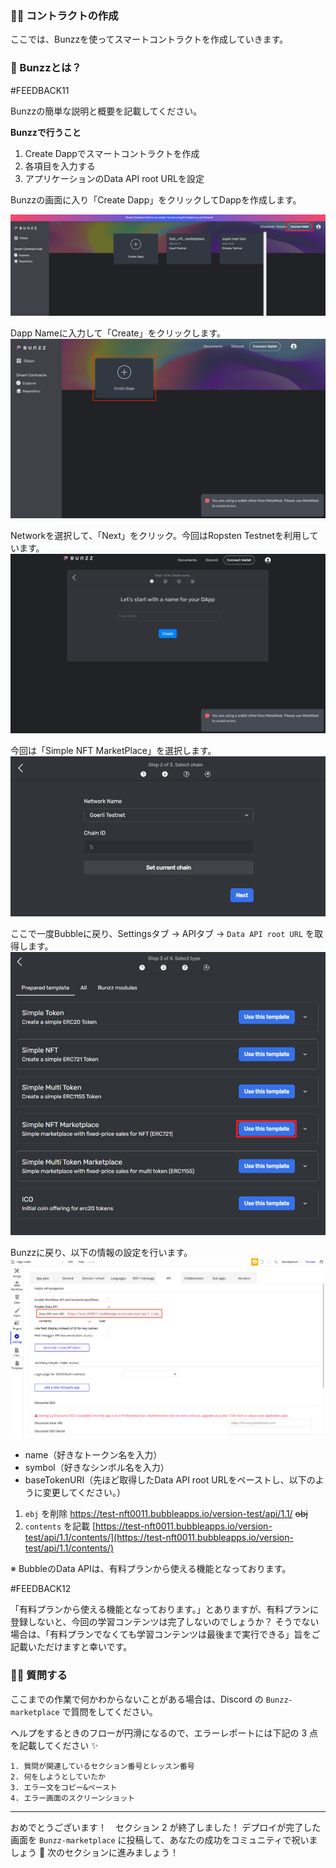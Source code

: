 ### 👩‍💻 コントラクトの作成

ここでは、Bunzzを使ってスマートコントラクトを作成していきます。

### 🔮 Bunzzとは？

#FEEDBACK11

Bunzzの簡単な説明と概要を記載してください。


**Bunzzで行うこと**

1.  Create Dappでスマートコントラクトを作成
2.  各項目を入力する
3.  アプリケーションのData API root URLを設定


Bunzzの画面に入り「Create Dapp」をクリックしてDappを作成します。

![](/public/images/99-NFT-MarketPlace/section-2/2_1_1.png)

Dapp Nameに入力して「Create」をクリックします。
![](/public/images/99-NFT-MarketPlace/section-2/2_1_2.png)


Networkを選択して、「Next」をクリック。今回はRopsten Testnetを利用しています。
![](/public/images/99-NFT-MarketPlace/section-2/2_1_3.png)


今回は「Simple NFT MarketPlace」を選択します。
![](/public/images/99-NFT-MarketPlace/section-2/2_1_4.png)


ここで一度Bubbleに戻り、Settingsタブ → APIタブ →  `Data API root URL` を取得します。
![](/public/images/99-NFT-MarketPlace/section-2/2_1_5.png)

Bunzzに戻り、以下の情報の設定を行います。
![](/public/images/99-NFT-MarketPlace/section-2/2_1_6.png)


*   name（好きなトークン名を入力）
*   symbol（好きなシンボル名を入力）
*   baseTokenURI（先ほど取得したData API root URLをペーストし、以下のように変更してください。）
  1. `ebj` を削除 
   https://test-nft0011.bubbleapps.io/version-test/api/1.1/ ~~obj~~
  2. `contents` を記載
    [https://test-nft0011.bubbleapps.io/version-test/api/1.1/contents/](https://test-nft0011.bubbleapps.io/version-test/api/1.1/contents/)

※ BubbleのData APIは、有料プランから使える機能となっております。

#FEEDBACK12

「有料プランから使える機能となっております。」とありますが、有料プランに登録しないと、今回の学習コンテンツは完了しないのでしょうか？
そうでない場合は、「有料プランでなくても学習コンテンツは最後まで実行できる」旨をご記載いただけますと幸いです。

### 🙋‍♂️ 質問する

ここまでの作業で何かわからないことがある場合は、Discord の `Bunzz-marketplace` で質問をしてください。

ヘルプをするときのフローが円滑になるので、エラーレポートには下記の 3 点を記載してください ✨

    1. 質問が関連しているセクション番号とレッスン番号
    2. 何をしようとしていたか
    3. エラー文をコピー&ペースト
    4. エラー画面のスクリーンショット


* * *

おめでとうございます！　セクション 2 が終了しました！
デプロイが完了した画面を `Bunzz-marketplace` に投稿して、あなたの成功をコミュニティで祝いましょう 🎉
次のセクションに進みましょう！
